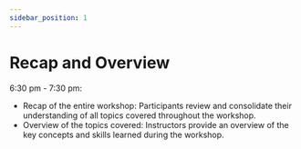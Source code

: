 ```yaml
---
sidebar_position: 1
---
```


# Recap and Overview

6:30 pm - 7:30 pm:

- Recap of the entire workshop: Participants review and consolidate their understanding of all topics covered throughout the workshop.
- Overview of the topics covered: Instructors provide an overview of the key concepts and skills learned during the workshop.
